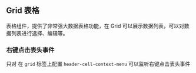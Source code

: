 <div class="demo-header">
<p class="overviewicon">
  <span class="wapi-list-form"/>
</p>

## Grid 表格

<nova-uxlink widget-name="Grid"></nova-uxlink>

表格组件，提供了非常强大数据表格功能，在 Grid 可以展示数据列表，可以对数据列表进行选择、编辑等。
</div>

### 右键点击表头事件

只对 在 `grid` 标签上配置 `header-cell-context-menu` 可以监听右键点击表头事件

<nova-demo-view link="grid/event/header-cell-context-menu-event"></nova-demo-view>

<br>

